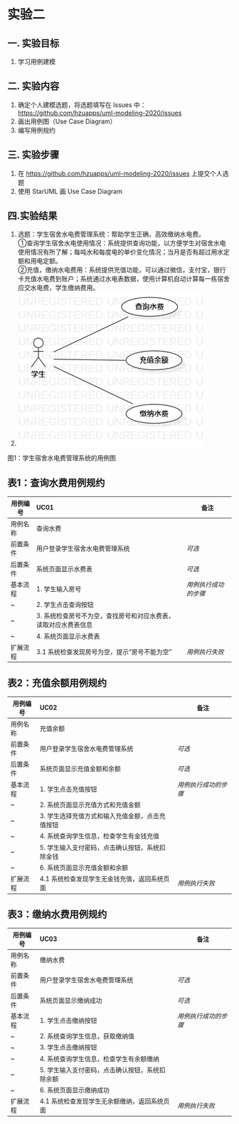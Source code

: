 # 实验二

## 一. 实验目标
1. 学习用例建模

## 二. 实验内容
1. 确定个人建模选题，将选题填写在 Issues 中：
https://github.com/hzuapps/uml-modeling-2020/issues
2. 画出用例图（Use Case Diagram）
3. 编写用例规约

## 三. 实验步骤
1. 在 https://github.com/hzuapps/uml-modeling-2020/issues 上提交个人选题
2. 使用 StarUML 画 Use Case Diagram

## 四.实验结果
1. 选题：学生宿舍水电费管理系统：帮助学生正确，高效缴纳水电费。  
	①查询学生宿舍水电使用情况：系统提供查询功能，以方便学生对宿舍水电使用情况有所了解；每吨水和每度电的单价变化情况；当月是否有超过用水定额和用电定额。  
	②充值，缴纳水电费用：系统提供充值功能，可以通过微信，支付宝，银行卡充值水电费到账户；系统通过水电表数据，使用计算机自动计算每一栋宿舍应交水电费，学生缴纳费用。  
2.  ![实验2用例图](./lab2.jpg)  


图1：学生宿舍水电费管理系统的用例图


 ## 表1：查询水费用例规约
用例编号  | UC01 | 备注  
-|:-|-  
用例名称  | 查询水费  |   
前置条件  |  用户登录学生宿舍水电费管理系统    | *可选*   
后置条件  |    系统页面显示水费表   | *可选*   
基本流程  | 1. 学生输入房号  |*用例执行成功的步骤*
~| 2. 学生点击查询按钮  |
~| 3. 系统检查房号不为空，查找房号和对应水费表，读取对应水费表信息  |
~| 4. 系统页面显示水费表  |   
扩展流程  | 3.1 系统检查发现房号为空，提示“房号不能为空”   |*用例执行失败* 

## 表2：充值余额用例规约
用例编号  | UC02 | 备注  
-|:-|-  
用例名称  | 充值余额  |   
前置条件  |  用户登录学生宿舍水电费管理系统    | *可选*   
后置条件  |    系统页面显示充值金额和余额   | *可选*   
基本流程  | 1. 学生点击充值按钮  |*用例执行成功的步骤*    
~| 2. 系统页面显示充值方式和充值金额  |
~| 3. 学生选择充值方式和输入充值金额，点击充值按钮  | 
~| 4. 系统查询学生信息，检查学生有金钱充值 |  
~| 5. 学生输入支付密码，点击确认按钮，系统扣除金钱 |
~| 6. 系统页面显示充值金额和余额  |
扩展流程  | 4.1 系统检查发现学生无金钱充值，返回系统页面   |*用例执行失败*

## 表3：缴纳水费用例规约
用例编号  | UC03 | 备注  
-|:-|-  
用例名称  | 缴纳水费  |   
前置条件  |  用户登录学生宿舍水电费管理系统    | *可选*   
后置条件  |    系统页面显示缴纳成功   | *可选*   
基本流程  | 1. 学生点击缴纳按钮  |*用例执行成功的步骤*    
~| 2. 系统查询学生信息，获取缴纳值  |
~| 3. 学生点击缴纳按钮  |
~| 4. 系统查询学生信息，检查学生有余额缴纳  | 
~| 5. 学生输入支付密码，点击确认按钮，系统扣除余额 |
~| 6. 系统页面显示缴纳成功  |
扩展流程  | 4.1 系统检查发现学生无余额缴纳，返回系统页面   |*用例执行失败*





